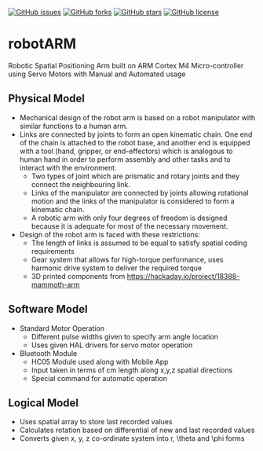 [![GitHub issues](https://img.shields.io/github/issues/harshvs99/robotARM)](https://github.com/harshvs99/robotARM/issues)
[![GitHub forks](https://img.shields.io/github/forks/harshvs99/robotARM)](https://github.com/harshvs99/robotARM/network)
[![GitHub stars](https://img.shields.io/github/stars/harshvs99/robotARM)](https://github.com/harshvs99/robotARM/stargazers)
[![GitHub license](https://img.shields.io/github/license/harshvs99/robotARM)](https://github.com/harshvs99/robotARM/blob/master/LICENSE)

# robotARM
Robotic Spatial Positioning Arm built on ARM Cortex M4 Micro-controller using Servo Motors with Manual and Automated usage

## Physical Model
- Mechanical design of the robot arm is based on a robot manipulator with similar functions to a human arm. 
- Links are connected by joints to form an open kinematic chain. One end of the chain is attached to the robot base, and another end is equipped with a tool (hand, gripper, or end-effectors) which is analogous to human hand in order to perform assembly and other tasks and to interact with the environment. 
  - Two types of joint which are prismatic and rotary joints and they connect the neighbouring link. 
  - Links of the manipulator are connected by joints allowing rotational motion and the links of the manipulator is considered to form a kinematic chain.
  - A robotic arm with only four degrees of freedom is designed because it is adequate for most of the necessary movement. 
- Design of the robot arm is faced with these restrictions:
  - The length of links is assumed to be equal to satisfy spatial coding requirements
  - Gear system that allows for high-torque performance, uses harmonic drive system to deliver the required torque
  - 3D printed components from https://hackaday.io/project/18388-mammoth-arm

## Software Model 
- Standard Motor Operation
  - Different pulse widths given to specify arm angle location
  - Uses given HAL drivers for servo motor operation
- Bluetooth Module
  - HC05 Module used along with Mobile App
  - Input taken in terms of cm length along x,y,z spatial directions
  - Special command for automatic operation

## Logical Model
- Uses spatial array to store last recorded values
- Calculates rotation based on differential of new and last recorded values
- Converts given x, y, z co-ordinate system into r, \theta and \phi forms 
